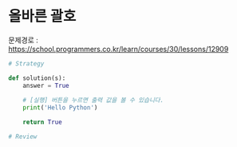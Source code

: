 # 올바른 괄호
문제경로 : https://school.programmers.co.kr/learn/courses/30/lessons/12909


```python
# Strategy

def solution(s):
    answer = True
    
    # [실행] 버튼을 누르면 출력 값을 볼 수 있습니다.
    print('Hello Python')

    return True

# Review

```
